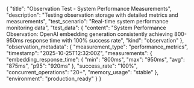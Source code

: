 {
  "title": "Observation Test - System Performance Measurements",
  "description": "Testing observation storage with detailed metrics and measurements",
  "test_scenario": "Real-time system performance monitoring data",
  "test_data": {
    "content": "System Performance Observation: OpenAI embedding generation consistently achieving 800-950ms response time with 100% success rate",
    "kind": "observation"
  },
  "observation_metadata": {
    "measurement_type": "performance_metrics",
    "timestamp": "2025-10-25T12:32:00Z",
    "measurements": {
      "embedding_response_time": {
        "min": "800ms",
        "max": "950ms", 
        "avg": "875ms",
        "p95": "920ms"
      },
      "success_rate": "100%",
      "concurrent_operations": "20+",
      "memory_usage": "stable"
    },
    "environment": "production_ready"
  }
}